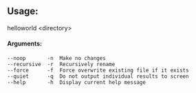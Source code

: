 Usage:
---------------------------
helloworld \<directory\>


#### Arguments: ####
    --noop       -n  Make no changes
    --recursive  -r  Recursively rename
    --force      -f  Force overwrite existing file if it exists
    --quiet      -q  Do not output individual results to screen
    --help       -h  Display current help message
